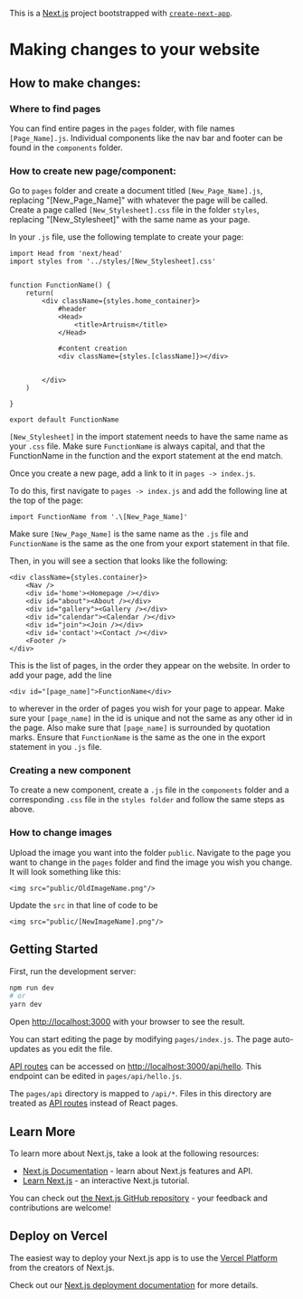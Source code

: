 This is a [Next.js](https://nextjs.org/) project bootstrapped with [`create-next-app`](https://github.com/vercel/next.js/tree/canary/packages/create-next-app).

# Making changes to your website
## How to make changes:
### Where to find pages
You can find entire pages in the `pages` folder, with file names `[Page_Name].js`.
Individual components like the nav bar and footer can be found in the `components` folder.

### How to create new page/component:
Go to `pages` folder and create a document titled `[New_Page_Name].js`, replacing "[New_Page_Name]" with whatever the page will be called. Create a page called `[New_Stylesheet].css` file in the folder `styles`, replacing "[New_Stylesheet]" with the same name as your page.

In your `.js` file, use the following template to create your page:
```
import Head from 'next/head'
import styles from '../styles/[New_Stylesheet].css'


function FunctionName() {
    return(
        <div className={styles.home_container}>
            #header
            <Head>
                <title>Artruism</title> 
            </Head>
            
            #content creation
            <div className={styles.[className]}></div>

            
        </div>
    )

}

export default FunctionName
```

`[New_Stylesheet]` in the import statement needs to have the same name as your `.css` file. Make sure `FunctionName` is always capital, and that the FunctionName in the function and the export statement at the end match. 

Once you create a new page, add a link to it in `pages -> index.js`. 

To do this, first navigate to `pages -> index.js` and add the following line at the top of the page:

`import FunctionName from '.\[New_Page_Name]'`

Make sure `[New_Page_Name]` is the same name as the `.js` file and `FunctionName` is the same as the one from your export statement in that file.

Then, in you will see a section that looks like the following: 

```
<div className={styles.container}>
    <Nav />
    <div id='home'><Homepage /></div>
    <div id="about"><About /></div>
    <div id="gallery"><Gallery /></div>
    <div id="calendar"><Calendar /></div>
    <div id="join"><Join /></div>
    <div id='contact'><Contact /></div>
    <Footer />       
</div>
```
This is the list of pages, in the order they appear on the website. In order to add your page, add the line 

`<div id="[page_name]">FunctionName</div>`

to wherever in the order of pages you wish for your page to appear. Make sure your `[page_name]`
in the id is unique and not the same as any other id in the page. Also make sure that `[page_name]` is surrounded by quotation marks. Ensure that `FunctionName` is the same as the one in the export statement in you `.js` file.

### Creating a new component
To create a new component, create a `.js` file in the `components` folder and a corresponding `.css` file in the `styles folder` and follow the same steps as above.

### How to change images

Upload the image you want into the folder `public`. Navigate to the page you want to change in the `pages` folder and find the image you wish you change. It will look something like this:

`<img src="public/OldImageName.png"/>`

Update the `src` in that line of code to be

`<img src="public/[NewImageName].png"/>`

## Getting Started

First, run the development server:

```bash
npm run dev
# or
yarn dev
```

Open [http://localhost:3000](http://localhost:3000) with your browser to see the result.

You can start editing the page by modifying `pages/index.js`. The page auto-updates as you edit the file.

[API routes](https://nextjs.org/docs/api-routes/introduction) can be accessed on [http://localhost:3000/api/hello](http://localhost:3000/api/hello). This endpoint can be edited in `pages/api/hello.js`.

The `pages/api` directory is mapped to `/api/*`. Files in this directory are treated as [API routes](https://nextjs.org/docs/api-routes/introduction) instead of React pages.

## Learn More

To learn more about Next.js, take a look at the following resources:

- [Next.js Documentation](https://nextjs.org/docs) - learn about Next.js features and API.
- [Learn Next.js](https://nextjs.org/learn) - an interactive Next.js tutorial.

You can check out [the Next.js GitHub repository](https://github.com/vercel/next.js/) - your feedback and contributions are welcome!

## Deploy on Vercel

The easiest way to deploy your Next.js app is to use the [Vercel Platform](https://vercel.com/new?utm_medium=default-template&filter=next.js&utm_source=create-next-app&utm_campaign=create-next-app-readme) from the creators of Next.js.

Check out our [Next.js deployment documentation](https://nextjs.org/docs/deployment) for more details.

